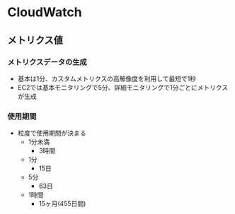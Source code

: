 # CloudWatch
## メトリクス値
### メトリクスデータの生成
- 基本は1分、カスタムメトリクスの高解像度を利用して最短で1秒
- EC2では基本モニタリングで5分、詳細モニタリングで1分ごとにメトリクスが生成
### 使用期間
- 粒度で使用期間が決まる
  - 1分未満
    - 3時間
  - 1分
    - 15日
  - 5分
    - 63日
  - 1時間
    - 15ヶ月(455日間)